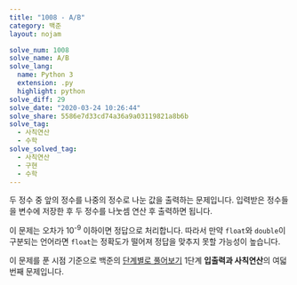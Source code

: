 ```yaml
---
title: "1008 - A/B"
category: 백준
layout: nojam

solve_num: 1008
solve_name: A/B
solve_lang:
  name: Python 3
  extension: .py
  highlight: python
solve_diff: 29
solve_date: "2020-03-24 10:26:44"
solve_share: 5586e7d33cd74a36a9a03119821a8b6b
solve_tag:
  - 사칙연산
  - 수학
solve_solved_tag:
  - 사칙연산
  - 구현
  - 수학
---
```


두 정수 중 앞의 정수를 나중의 정수로 나눈 값을 출력하는 문제입니다. 입력받은 정수들을 변수에 저장한 후 두 정수를 나눗셈 연산 후 출력하면 됩니다.

이 문제는 오차가 10<sup>-9</sup> 이하이면 정답으로 처리합니다. 따라서 만약 `float`와 `double`이 구분되는 언어라면 `float`는 정확도가 떨어져 정답을 맞추지 못할 가능성이 높습니다.

이 문제를 푼 시점 기준으로 백준의 [단계별로 풀어보기](http://noj.am/p/s) 1단계 **입출력과 사칙연산**의 여덟 번째 문제입니다.
